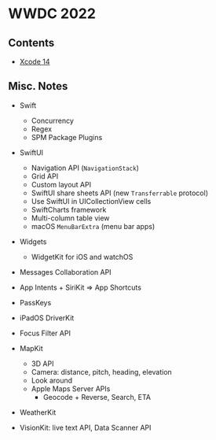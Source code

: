 # WWDC 2022

## Contents

- [Xcode 14](./xcode14.md)

## Misc. Notes

- Swift
    - Concurrency
    - Regex
    - SPM Package Plugins

- SwiftUI
    - Navigation API (`NavigationStack`)
    - Grid API
    - Custom layout API
    - SwiftUI share sheets API (new `Transferrable` protocol)
    - Use SwiftUI in UICollectionView cells
    - SwiftCharts framework
    - Multi-column table view
    - macOS `MenuBarExtra` (menu bar apps)

- Widgets
    - WidgetKit for iOS and watchOS

- Messages Collaboration API

- App Intents + SiriKit => App Shortcuts

- PassKeys

- iPadOS DriverKit

- Focus Filter API

- MapKit
    - 3D API
    - Camera: distance, pitch, heading, elevation
    - Look around
    - Apple Maps Server APIs
        - Geocode + Reverse, Search, ETA

- WeatherKit

- VisionKit: live text API, Data Scanner API

